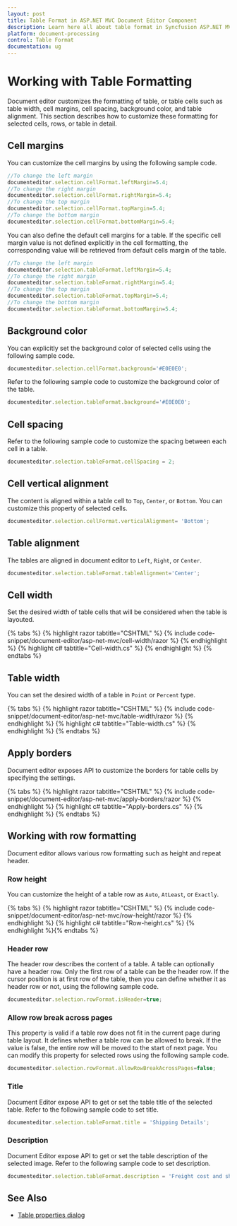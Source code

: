 ```yaml
---
layout: post
title: Table Format in ASP.NET MVC Document Editor Component
description: Learn here all about table format in Syncfusion ASP.NET MVC Document Editor component of Syncfusion Essential JS 2 and more.
platform: document-processing
control: Table Format
documentation: ug
---
```



# Working with Table Formatting

Document editor customizes the formatting of table, or table cells such as table width, cell margins, cell spacing, background color, and table alignment. This section describes how to customize these formatting for selected cells, rows, or table in detail.

## Cell margins

You can customize the cell margins by using the following sample code.

```typescript
//To change the left margin
documenteditor.selection.cellFormat.leftMargin=5.4;
//To change the right margin
documenteditor.selection.cellFormat.rightMargin=5.4;
//To change the top margin
documenteditor.selection.cellFormat.topMargin=5.4;
//To change the bottom margin
documenteditor.selection.cellFormat.bottomMargin=5.4;
```

You can also define the default cell margins for a table. If the specific cell margin value is not defined explicitly in the cell formatting, the corresponding value will be retrieved from default cells margin of the table.

```typescript
//To change the left margin
documenteditor.selection.tableFormat.leftMargin=5.4;
//To change the right margin
documenteditor.selection.tableFormat.rightMargin=5.4;
//To change the top margin
documenteditor.selection.tableFormat.topMargin=5.4;
//To change the bottom margin
documenteditor.selection.tableFormat.bottomMargin=5.4;
```

## Background color

You can explicitly set the background color of selected cells using the following sample code.

```typescript
documenteditor.selection.cellFormat.background='#E0E0E0';
```

Refer to the following sample code to customize the background color of the table.

```typescript
documenteditor.selection.tableFormat.background='#E0E0E0';
```

## Cell spacing

Refer to the following sample code to customize the spacing between each cell in a table.

```typescript
documenteditor.selection.tableFormat.cellSpacing = 2;
```

## Cell vertical alignment

The content is aligned within a table cell to `Top`, `Center`, or `Bottom`. You can customize this property of selected cells.

```typescript
documenteditor.selection.cellFormat.verticalAlignment= 'Bottom';
```

## Table alignment

The tables are aligned in document editor to `Left`, `Right`, or `Center`.

```typescript
documenteditor.selection.tableFormat.tableAlignment='Center';
```

## Cell width

Set the desired width of table cells that will be considered when the table is layouted.


{% tabs %}
{% highlight razor tabtitle="CSHTML" %}
{% include code-snippet/document-editor/asp-net-mvc/cell-width/razor %}
{% endhighlight %}
{% highlight c# tabtitle="Cell-width.cs" %}
{% endhighlight %}
{% endtabs %}



## Table width

You can set the desired width of a table in `Point` or `Percent` type.


{% tabs %}
{% highlight razor tabtitle="CSHTML" %}
{% include code-snippet/document-editor/asp-net-mvc/table-width/razor %}
{% endhighlight %}
{% highlight c# tabtitle="Table-width.cs" %}
{% endhighlight %}
{% endtabs %}



## Apply borders

Document editor exposes API to customize the borders for table cells by specifying the settings.


{% tabs %}
{% highlight razor tabtitle="CSHTML" %}
{% include code-snippet/document-editor/asp-net-mvc/apply-borders/razor %}
{% endhighlight %}
{% highlight c# tabtitle="Apply-borders.cs" %}
{% endhighlight %}
{% endtabs %}



## Working with row formatting

Document editor allows various row formatting such as height and repeat header.

### Row height

You can customize the height of a table row as `Auto`, `AtLeast`, or `Exactly`.


{% tabs %}
{% highlight razor tabtitle="CSHTML" %}
{% include code-snippet/document-editor/asp-net-mvc/row-height/razor %}
{% endhighlight %}
{% highlight c# tabtitle="Row-height.cs" %}
{% endhighlight %}{% endtabs %}



### Header row

The header row describes the content of a table. A table can optionally have a header row. Only the first row of a table can be the header row. If the cursor position is at first row of the table, then you can define whether it as header row or not, using the following sample code.

```typescript
documenteditor.selection.rowFormat.isHeader=true;
```

### Allow row break across pages

This property is valid if a table row does not fit in the current page during table layout. It defines whether a table row can be allowed to break. If the value is false, the entire row will be moved to the start of next page. You can modify this property for selected rows using the following sample code.

```typescript
documenteditor.selection.rowFormat.allowRowBreakAcrossPages=false;
```

### Title

Document Editor expose API to get or set the table title of the selected table. Refer to the following sample code to set title.

```typescript
documenteditor.selection.tableFormat.title = 'Shipping Details';
```

### Description

Document Editor expose API to get or set the table description of the selected image. Refer to the following sample code to set description.

```typescript
documenteditor.selection.tableFormat.description = 'Freight cost and shipping details';
```

## See Also

* [Table properties dialog](./dialog#table-properties-dialog)